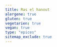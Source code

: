 ```yaml
---
title: Ras el hanout
alergene: true
gluten: true
vegetarien: true
vegan: true
type: "epices"
sitemap_exclude: true
---
```

